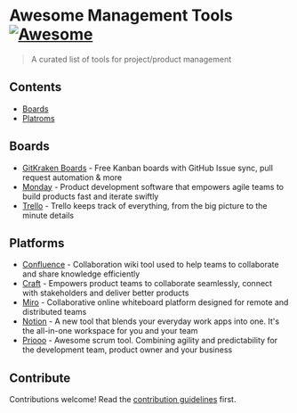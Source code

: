 # Awesome Management Tools [![Awesome](https://awesome.re/badge.svg)](https://awesome.re)

> A curated list of tools for project/product management


## Contents
- [Boards](#boards)
- [Platroms](#platforms)

## Boards
- [GitKraken Boards](https://www.gitkraken.com/boards) - Free Kanban boards with GitHub Issue sync, pull request automation & more
- [Monday](https://monday.com) - Product development software that empowers agile teams to build products fast and iterate swiftly
- [Trello](http://trello.com) - Trello keeps track of everything, from the big picture to the minute details

## Platforms
- [Confluence](https://confluence.atlassian.com) - Collaboration wiki tool used to help teams to collaborate and share knowledge efficiently
- [Craft](https://craft.io) - Empowers product teams to collaborate seamlessly, connect with stakeholders and deliver better products
- [Miro](https://miro.com) - Collaborative online whiteboard platform designed for remote and distributed teams
- [Notion](http://notion.so) - A new tool that blends your everyday work apps into one. It's the all-in-one workspace for you and your team
- [Priooo](https://priooo.com) - Awesome scrum tool. Combining agility and predictability for the development team, product owner and your business


## Contribute

Contributions welcome! Read the [contribution guidelines](contributing.md) first.
